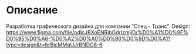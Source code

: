 # Описание
Разработка графического дизайна для компании "Спец - Транс". 
Design: https://www.figma.com/file/odIcJRXoENRjbGdrIzmjjD/%D0%A1%D0%9F%D0%95%D0%A6-%D0%A2%D0%A0%D0%90%D0%9D%D0%A1?type=design&t=brBjcMMqUJrBNDG8-6
